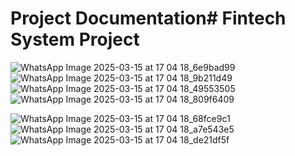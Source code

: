 # Project Documentation#   F i n t e c h   S y s t e m   P r o j e c t 
 ![WhatsApp Image 2025-03-15 at 17 04 18_6e9bad99](https://github.com/user-attachments/assets/03278379-3928-4e74-ba9e-3abbad33c9cf)
![WhatsApp Image 2025-03-15 at 17 04 18_9b211d49](https://github.com/user-attachments/assets/00e422e6-640d-4d1f-93c6-528b1a76c161)
![WhatsApp Image 2025-03-15 at 17 04 18_49553505](https://github.com/user-attachments/assets/8abd8334-6186-47d1-9cc9-6c29ae58da80)
![WhatsApp Image 2025-03-15 at 17 04 18_809f6409](https://github.com/user-attachments/assets/e9939ead-eb60-4c0a-b7d0-5291b5e6a3bb)

 ![WhatsApp Image 2025-03-15 at 17 04 18_68fce9c1](https://github.com/user-attachments/assets/3c9664dc-15ee-4240-a593-5a82447e8cb6)
![WhatsApp Image 2025-03-15 at 17 04 18_a7e543e5](https://github.com/user-attachments/assets/fa2bc4f0-0a06-4da0-9048-16f950ea5017)
![WhatsApp Image 2025-03-15 at 17 04 18_de21df5f](https://github.com/user-attachments/assets/090489e6-615c-49a4-bf22-94970a1af1e7)
